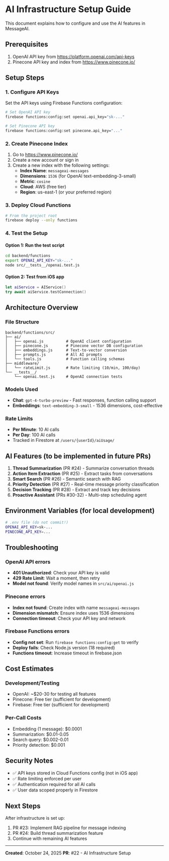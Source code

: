# AI Infrastructure Setup Guide

This document explains how to configure and use the AI features in MessageAI.

## Prerequisites

1. OpenAI API key from https://platform.openai.com/api-keys
2. Pinecone API key and index from https://www.pinecone.io/

## Setup Steps

### 1. Configure API Keys

Set the API keys using Firebase Functions configuration:

```bash
# Set OpenAI API key
firebase functions:config:set openai.api_key="sk-..."

# Set Pinecone API key
firebase functions:config:set pinecone.api_key="..."
```

### 2. Create Pinecone Index

1. Go to https://www.pinecone.io/
2. Create a new account or sign in
3. Create a new index with the following settings:
   - **Index Name**: `messageai-messages`
   - **Dimensions**: `1536` (for OpenAI text-embedding-3-small)
   - **Metric**: `cosine`
   - **Cloud**: AWS (free tier)
   - **Region**: us-east-1 (or your preferred region)

### 3. Deploy Cloud Functions

```bash
# From the project root
firebase deploy --only functions
```

### 4. Test the Setup

#### Option 1: Run the test script

```bash
cd backend/functions
export OPENAI_API_KEY="sk-..."
node src/__tests__/openai.test.js
```

#### Option 2: Test from iOS app

```swift
let aiService = AIService()
try await aiService.testConnection()
```

## Architecture Overview

### File Structure

```
backend/functions/src/
├── ai/
│   ├── openai.js          # OpenAI client configuration
│   ├── pinecone.js        # Pinecone vector DB configuration
│   ├── embeddings.js      # Text-to-vector conversion
│   ├── prompts.js         # All AI prompts
│   └── tools.js           # Function calling schemas
├── middleware/
│   └── rateLimit.js       # Rate limiting (10/min, 100/day)
└── __tests__/
    └── openai.test.js     # OpenAI connection tests
```

### Models Used

- **Chat**: `gpt-4-turbo-preview` - Fast responses, function calling support
- **Embeddings**: `text-embedding-3-small` - 1536 dimensions, cost-effective

### Rate Limits

- **Per Minute**: 10 AI calls
- **Per Day**: 100 AI calls
- Tracked in Firestore at `/users/{userId}/aiUsage/`

## AI Features (to be implemented in future PRs)

1. **Thread Summarization** (PR #24) - Summarize conversation threads
2. **Action Item Extraction** (PR #25) - Extract tasks from conversations
3. **Smart Search** (PR #26) - Semantic search with RAG
4. **Priority Detection** (PR #27) - Real-time message priority classification
5. **Decision Tracking** (PR #28) - Extract and track key decisions
6. **Proactive Assistant** (PRs #30-32) - Multi-step scheduling agent

## Environment Variables (for local development)

```bash
# .env file (do not commit!)
OPENAI_API_KEY=sk-...
PINECONE_API_KEY=...
```

## Troubleshooting

### OpenAI API errors

- **401 Unauthorized**: Check your API key is valid
- **429 Rate Limit**: Wait a moment, then retry
- **Model not found**: Verify model names in `src/ai/openai.js`

### Pinecone errors

- **Index not found**: Create index with name `messageai-messages`
- **Dimension mismatch**: Ensure index uses 1536 dimensions
- **Connection timeout**: Check your API key and network

### Firebase Functions errors

- **Config not set**: Run `firebase functions:config:get` to verify
- **Deploy fails**: Check Node.js version (18 required)
- **Functions timeout**: Increase timeout in firebase.json

## Cost Estimates

### Development/Testing

- OpenAI: ~$20-30 for testing all features
- Pinecone: Free tier (sufficient for development)
- Firebase: Free tier (sufficient for development)

### Per-Call Costs

- Embedding (1 message): $0.0001
- Summarization: $0.01-0.05
- Search query: $0.002-0.01
- Priority detection: $0.001

## Security Notes

- ✅ API keys stored in Cloud Functions config (not in iOS app)
- ✅ Rate limiting enforced per user
- ✅ Authentication required for all AI calls
- ✅ User data scoped properly in Firestore

## Next Steps

After infrastructure is set up:

1. PR #23: Implement RAG pipeline for message indexing
2. PR #24: Build thread summarization feature
3. Continue with remaining AI features

---

**Created**: October 24, 2025
**PR**: #22 - AI Infrastructure Setup
